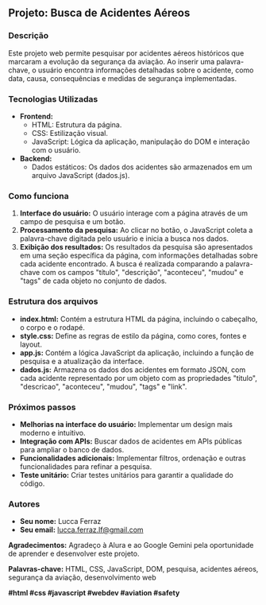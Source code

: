 ## Projeto: Busca de Acidentes Aéreos

### Descrição
Este projeto web permite pesquisar por acidentes aéreos históricos que marcaram a evolução da segurança da aviação. Ao inserir uma palavra-chave, o usuário encontra informações detalhadas sobre o acidente, como data, causa, consequências e medidas de segurança implementadas.

### Tecnologias Utilizadas
* **Frontend:**
  * HTML: Estrutura da página.
  * CSS: Estilização visual.
  * JavaScript: Lógica da aplicação, manipulação do DOM e interação com o usuário.
* **Backend:**
  * Dados estáticos: Os dados dos acidentes são armazenados em um arquivo JavaScript (dados.js).

### Como funciona
1. **Interface do usuário:** O usuário interage com a página através de um campo de pesquisa e um botão.
2. **Processamento da pesquisa:** Ao clicar no botão, o JavaScript coleta a palavra-chave digitada pelo usuário e inicia a busca nos dados.
3. **Exibição dos resultados:** Os resultados da pesquisa são apresentados em uma seção específica da página, com informações detalhadas sobre cada acidente encontrado. A busca é realizada comparando a palavra-chave com os campos "título", "descrição", "aconteceu", "mudou" e "tags" de cada objeto no conjunto de dados.

### Estrutura dos arquivos
* **index.html:** Contém a estrutura HTML da página, incluindo o cabeçalho, o corpo e o rodapé.
* **style.css:** Define as regras de estilo da página, como cores, fontes e layout.
* **app.js:** Contém a lógica JavaScript da aplicação, incluindo a função de pesquisa e a atualização da interface.
* **dados.js:** Armazena os dados dos acidentes em formato JSON, com cada acidente representado por um objeto com as propriedades "titulo", "descricao", "aconteceu", "mudou", "tags" e "link".


### Próximos passos
* **Melhorias na interface do usuário:** Implementar um design mais moderno e intuitivo.
* **Integração com APIs:** Buscar dados de acidentes em APIs públicas para ampliar o banco de dados.
* **Funcionalidades adicionais:** Implementar filtros, ordenação e outras funcionalidades para refinar a pesquisa.
* **Teste unitário:** Criar testes unitários para garantir a qualidade do código.

### Autores
* **Seu nome:** Lucca Ferraz
* **Seu email:** lucca.ferraz.lf@gmail.com

**Agradecimentos:**
Agradeço à Alura e ao Google Gemini pela oportunidade de aprender e desenvolver este projeto.

**Palavras-chave:** HTML, CSS, JavaScript, DOM, pesquisa, acidentes aéreos, segurança da aviação, desenvolvimento web

**#html #css #javascript #webdev #aviation #safety**


